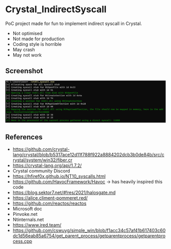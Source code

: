# Crystal_IndirectSyscall
PoC project made for fun to implement indirect syscall in Crystal.

- Not optimised
- Not made for production
- Coding style is horrible
- May crash
- May not work

## Screenshot
![Running](img/crystal.PNG)

## References
- https://github.com/crystal-lang/crystal/blob/b5317ace12d11f788f922a8884202dcb3b0de84b/src/crystal/system/win32/fiber.cr
- https://crystal-lang.org/api/1.7.2/
- Crystal community Discord
- https://hfiref0x.github.io/NT10_syscalls.html
- https://github.com/HavocFramework/Havoc -> has heavily inspired this code
- https://blog.sektor7.net/#!res/2021/halosgate.md
- https://alice.climent-pommeret.red/
- https://github.com/reactos/reactos
- Microsoft doc
- Pinvoke.net
- Ntinternals.net
- https://www.ired.team/
- https://github.com/cswuyg/simple_win/blob/f1acc34c57af41b617403c60dc1d56eab85a6754/get_parent_process/getparentprocess/getparentprocess.cpp

